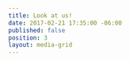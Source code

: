 ```yaml
---
title: Look at us!
date: 2017-02-21 17:35:00 -06:00
published: false
position: 3
layout: media-grid
---
```


